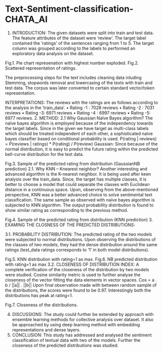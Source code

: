 # Text-Sentiment-classification-CHATA_AI
1.	INTRODUCTION:
The given datasets were split into train and test data. The feature attributes of the dataset were ‘review’. The target label contained the ‘ratings’ of the sentences ranging from 1 to 5. The target column was grouped according to the labels to performed an exploratory data analysis on the dataset. 
                          
Fig.1. Pie chart represenation with highest number exploded.     Fig.2. Scattered representation of ratings.

The preprocessing steps for the text includes cleaning data inluding Stemming, stopwords removal and lowercasing of the texts with train and test data. The corpus was later converted to certain standard vector/token representation.

INTERPRETATIONS:
 The reviews with the ratings are as follows according to the analysis in the ‘train_data’. 
•	Rating -1 : 7028 reviews
•	Rating -2 : 7031 reviews
•	Rating -3: 6971 reviews
•	Rating -4 : 6997 reviews
•	Rating -5: 6977 reviews. 
2.	METHOD:
2.1 Why Gaussian Naïve Bayes algorithm?
The naïve bayes algorithm is employed because of the independency towards the target labels. Since in the given we have target as multi-class labels which should be treated independent of each other, a sophisticated naïve bayes classifier based on conditional probability is used. 
P(rating | reviews) = P(reviews | ratings) * P(rating) / P(review)
Gaussian: Since because of the normal distribution, it is easy to predict the future rating within the predicted bell-curve distribution for the test data.
 
Fig.3. Sample of the predicted rating from distribution (GaussianNB prediction) 
2.1.	 Why KNN – Knearest neighbor?
Another interesting and advanced algorithm is the K-nearest neighbor. It is being used after keen analysis over the train_data. Since, the target has multiple classes, it is better to choose a model that could separate the classes with Euclidean distance in a continuous space. Upon, observing from the above-mentioned perspective, KNN was a better advanced choice to solve sentimental text classification. 
The same sample as observed with naïve bayes algorithm is subjected to KNN algorithm. The output probability distribution is found to show similar rating as corresponding to the previous method.
 
Fig.4. Sample of the predicted rating from distribution (KNN prediction)
3.	EXAMING THE CLOSNESS OF THE PREDICTED DISTRIBUTIONS:

3.1.	PROBABILITY DISTRIBUTION:
The predicted rating of the two models were subjected to normal distributions. Upon observing the distributions of the classes of two models, they had the dense distribution around the same ratings (test_data ratings corresponds to ‘1’ in both model distributions). 
                      
Fig.5. KNN distribution with rating=1 as max.      Fig.6. NB predicted distribution with rating=1 as max
3.2.	CLOSENESS OF DISTRIBUTION INDEX:
A complete verification of the closeness of the distribution by two models were studied. Cosine similarity metric is used to further analyse the closeness of the vector fitting the data elements in vector spaces. 
Cos = a . b / ||a|| . ||b||
Upon final observation made with between random sample of the distributions, the scores were found to be 0.97. Interestingly both the distributions has peak at rating=1.
 
Fig.7. Closeness of the distributions.

4.	DISCUSSIONS:
The study could further be extended by approach with ensemble learning methods for collective analysis over dataset. It also be approached by using deep learning method with embedding representations and dense layers. 
5.	CONCLUSION:
This study has addressed and analysed the sentiment classification of textual data with two of the models. Further the closeness of the predicted distributions was studied. 



